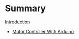 # Summary
[Introduction](./Introduction.md)
- [Motor Controller With Arduino](./MotorController/MotorController.md)